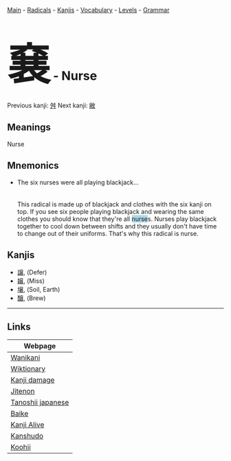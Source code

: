 <style> bigfont {font-size: 100px}</style>
[Main](../README.md) -
[Radicals](../radicals.md) -
[Kanjis](../kanjis.md) -
[Vocabulary](../vocabulary.md) -
[Levels](../levels.md) -
[Grammar](../grammar.md)
# <bigfont> 㐮</bigfont> - Nurse 

Previous kanji: [舛](舛.md) Next kanji: [敝](敝.md) 

## Meanings
 Nurse
## Mnemonics
 * The six nurses were all playing blackjack...<br><br><br>This radical is made up of blackjack and clothes with the six kanji on top. If you see six people playing blackjack and wearing the same clothes you should know that they're all <span style="background-color:#ADD8E6"> nurse</span>s. Nurses play blackjack together to cool down between shifts and they usually don't have time to change out of their uniforms. That's why this radical is nurse.


## Kanjis
 * [譲](../kanjis/譲.md), (Defer)
* [嬢](../kanjis/嬢.md), (Miss)
* [壌](../kanjis/壌.md), (Soil, Earth)
* [醸](../kanjis/醸.md), (Brew)



---

## Links 

| Webpage |
| --- |
| [Wanikani          ](https://www.wanikani.com/kanji/㐮) |
| [Wiktionary        ](https://en.wiktionary.org/wiki/㐮) |
| [Kanji damage      ](http://www.kanjidamage.com/kanji/search?utf8=✓&q=㐮) |
| [Jitenon           ](https://jitenon.com/kanji/㐮) |
| [Tanoshii japanese ](https://www.tanoshiijapanese.com/dictionary/kanji.cfm?k=㐮) |
| [Baike             ](https://baike.baidu.com/item/㐮) |
| [Kanji Alive       ](https://app.kanjialive.com/㐮) |
| [Kanshudo          ](https://www.kanshudo.com/searchmn?q=㐮) |
| [Koohii            ](https://kanji.koohii.com/study/kanji/㐮) |
